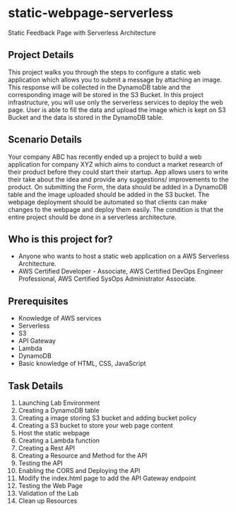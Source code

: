 # static-webpage-serverless
Static Feedback Page with Serverless Architecture
## Project Details
This project walks you through the steps to configure a static web application which allows you to submit a message by attaching an image. This response will be collected in the DynamoDB table and the corresponding image will be stored in the S3 Bucket.
In this project infrastructure, you will use only the serverless services to deploy the web page.
User is able to fill the data and upload the image which is kept on S3 Bucket and the data is stored in the DynamoDB table.

## Scenario Details
Your company ABC has recently ended up a project to build a web application for company XYZ which aims to conduct a market research of their product before they could start their startup.
App allows users to write their take about the idea and provide any suggestions/ improvements to the product. On submitting the Form, the data should be added in a DynamoDB table and the image uploaded should be added in the S3 bucket.
The webpage deployment should be automated so that clients can make changes to the webpage and deploy them easily.
The condition is that the entire project should be done in a serverless architecture.

## Who is this project for?
- Anyone who wants to host a static web application on a AWS Serverless Architecture.
- AWS Certified Developer - Associate, AWS Certified DevOps Engineer Professional, AWS Certified SysOps Administrator Associate.

##  Prerequisites
- Knowledge of AWS services
- Serverless
- S3
- API Gateway
- Lambda
- DynamoDB
- Basic knowledge of HTML, CSS, JavaScript

## Task Details
1. Launching Lab Environment
2. Creating a DynamoDB table
3. Creating a image storing S3 bucket and adding bucket policy
4. Creating a S3 bucket to store your web page content
5. Host the static webpage
6. Creating a Lambda function
7. Creating a Rest API
8. Creating a Resource and Method for the API
9. Testing the API
10. Enabling the CORS and Deploying the API
11. Modify the index.html page to add the API Gateway endpoint
12. Testing the Web Page
13. Validation of the Lab
14. Clean up Resources
